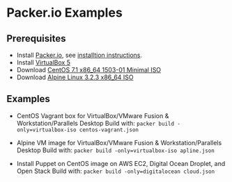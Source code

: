 Packer.io Examples
==================

Prerequisites
-------------

- Install [Packer.io](https://packer.io/downloads.html), see [installtion instructions](https://packer.io/docs/installation.html).
- Install [VirtualBox 5](https://www.virtualbox.org/wiki/Downloads)
- Download [CentOS 7.1 x86_64 1503-01 Minimal ISO](http://ftp.lysator.liu.se/pub/CentOS/7/isos/x86_64/CentOS-7-x86_64-Minimal-1503-01.iso)
- Download [Alpine Linux 3.2.3 x86_64 ISO](http://wiki.alpinelinux.org/cgi-bin/dl.cgi/v3.2/releases/x86_64/alpine-3.2.3-x86_64.iso)

Examples
--------

- CentOS Vagrant box for VirtualBox/VMware Fusion & Workstation/Parallels Desktop
Build with: ```packer build -only=virtualbox-iso centos-vagrant.json```

- Alpine VM image for VirtualBox/VMware Fusion & Workstation/Parallels Desktop
Build with: ```packer build -only=virtualbox-iso apline.json```

- Install Puppet on CentOS image on AWS EC2, Digital Ocean Droplet, and Open Stack
Build with: ```packer build -only=digitalocean cloud.json```
